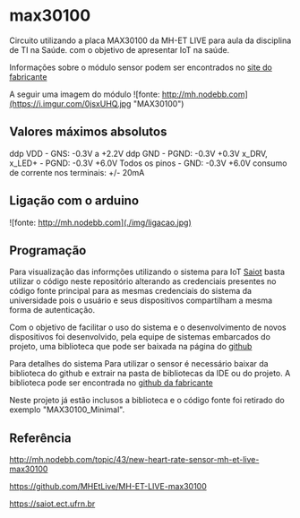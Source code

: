 # max30100
Circuito utilizando a placa MAX30100 da MH-ET LIVE para aula da disciplina de TI na Saúde. com o objetivo de apresentar IoT na saúde.

Informações sobre o módulo sensor podem ser encontrados no [site do fabricante](http://mh.nodebb.com/topic/43/new-heart-rate-sensor-mh-et-live-max30100)

A seguir uma imagem do módulo
![fonte: http://mh.nodebb.com](https://i.imgur.com/0jsxUHQ.jpg "MAX30100")

## Valores máximos absolutos

ddp VDD - GNS: -0.3V a +2.2V
ddp GND - PGND: -0.3V +0.3V
x_DRV, x_LED+ - PGND: -0.3V +6.0V
Todos os pinos - GND: -0.3V +6.0V
consumo de corrente nos terminais: +/- 20mA

## Ligação com o arduino
![fonte: http://mh.nodebb.com](./img/ligacao.jpg)

## Programação
Para visualização das informções utilizando o sistema para IoT [Saiot](https://saiot.ect.ufrn.br) basta utilizar o código neste repositório alterando as credenciais presentes no código fonte principal para as mesmas credenciais do sistema da universidade pois o usuário e seus dispositivos compartilham a mesma forma de autenticação.

Com o objetivo de facilitar o uso do sistema  e o desenvolvimento de novos dispositivos foi desenvolvido, pela equipe de sistemas embarcados do projeto, uma biblioteca que pode ser baixada na página do [github](https://github.com/daniellycosta/SaiotDevice)


Para detalhes do sistema 
Para utilizar o sensor é necessário baixar da biblioteca do github e extrair na pasta de bibliotecas da IDE ou do projeto.
A biblioteca pode ser encontrada no [github da fabricante](https://github.com/MHEtLive/MH-ET-LIVE-max30100)

Neste projeto já estão inclusos a biblioteca e o código fonte foi retirado do exemplo "MAX30100_Minimal".


## Referência

http://mh.nodebb.com/topic/43/new-heart-rate-sensor-mh-et-live-max30100

https://github.com/MHEtLive/MH-ET-LIVE-max30100

https://saiot.ect.ufrn.br